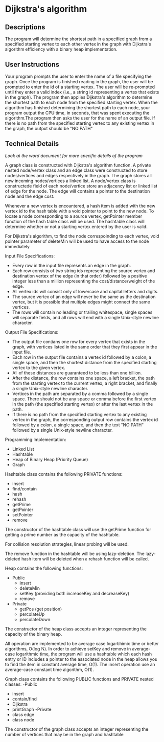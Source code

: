 # Dijkstra's algorithm
Descriptions
-
The program will determine the shortest path in a specified graph from a specified starting vertex to each other vertex in the graph with Dijkstra's algorithm efficiency with a binary heap implementation. 

User Instructions
-
Your program prompts the user to enter the name of a file specifying the graph.  Once the program is finished reading in the graph, the user will be prompted to enter the id of a starting vertex. The user will be re-prompted until they enter a valid index (i.e., a string id representing a vertex that exists in the graph). The program then applies Dijkstra's algorithm to determine the shortest path to each node from the specified starting vertex. When the algorithm has finished determining the shortest path to each node, your program output the CPU time, in seconds, that was spent executing the algorithm.The program then asks the user for the name of an output file.  If there is no path from the specified starting vertex to any existing vertex in the graph, the output should be "NO PATH"

Technical Details
-
*Look at the word document for more specific details of the program*

A graph class is constructed with Dijkstra's algorithm function.  A private nested node/vertex class and an edge class were constructed to store nodes/vertices and edges respectively in the graph. The graph stores all new incoming nodes/vertices a linked list.  A node/vertex class is constructede field of each node/vertice store an adjacency list or linked list of edge for the node.  The edge will contains a pointer to the destination node and the edge cost.

Whenever a new vertex is encountered, a hash item is added with the new vertex id to the hash table with a void pointer to point to the new node. To locate a node corresponding to a source vertex, getPointer member function of the hash table class will be used. The hashtable class will determine whether or not a starting vertex entered by the user is valid.

For Dijkstra's algorithm, to find the node correspoinding to each vertex, void pointer parameter of deleteMin will be used to have access to the node immediately

Input File Specifications:
- Every row in the input file represents an edge in the graph. 
- Each row consists of two string ids representing the source vertex and destination vertex of the edge (in that order) followed by a positive integer less than a million representing the cost/distance/weight of the edge. 
- All vertex ids will consist only of lowercase and capital letters and digits.
- The source vertex of an edge will never be the same as the destination vertex, but it is possible that multiple edges might connect the same vertices.
- The rows will contain no leading or trailing whitespace, single spaces will separate fields, and all rows will end with a single Unix-style newline character.

Output File Specifications:
- The output file contians one row for every vertex that exists in the graph, with vertices listed in the same order that they first appear in the input file.
- Each row in the output file contains a vertex id followed by a colon, a single space, and then the shortest distance from the specified starting vertex to the given vertex.
- All of these distances are guaranteed to be less than one billion.
- After the distance, the row contains one space, a left bracket, the path from the starting vertex to the current vertex, a right bracket, and finally a single Unix-style newline character. 
- Vertices in the path are separated by a comma followed by a single space. There should not be any space or comma before the first vertex in the path (the specified starting vertex) or after the last vertex in the path.
- If there is no path from the specified starting vertex to any existing vertex in the graph, the corresponding output row contains the vertex id followed by a colon, a single space, and then the text "NO PATH" followed by a single Unix-style newline character. 

Programming Implementation:
- Linked List 
- Hashtable
- Heap of Binary Heap (Priority Queue)
- Graph

Hashtable class contains the following PRIVATE functions:
- insert
- find/contain
- hash
- rehash
- getPrime
- getPointer
- setPointer
- remove

The constructor of the hashtable class will use the getPrime function for getting a prime number as the capacity of the hashtable.

For collision resolution strategies, linear probing will be used.

The remove function in the hashtable will be using lazy-deletion.  The lazy-deleted hash item will be deleted when a rehash function will be called.

Heap contains the following functions:
- Public
  - insert
  - deleteMin
  - setKey (providing both increaseKey and decreaseKey)
  - remove
- Private
  - getPos (get position)
  - percolateUp
  - percolateDown

The constructor of the heap class accepts an integer  representing the capacity of the binary heap.

All operation are implemented to be average case logartihimic time or better algorithms, O(log N).
In order to achieve setKey and remove in average-case logarithmic time, the program will use a hashtable which each hash entry or ID includes a pointer to the associated node in the heap allows you to find the item in constant average time, O(1).
The insert operation use an average-case constant time algorithm, O(1).
 
Graph class contains the following PUBLIC functions and PRIVATE nested classes:
-Public
 - insert
 - contain/find
 - Dijkstra
 - printGraph
-Private
 - class edge
 - class node
 
 The constructor of the graph class accepts an integer representing the number of vertices that may be in the graph and hashtable
 
